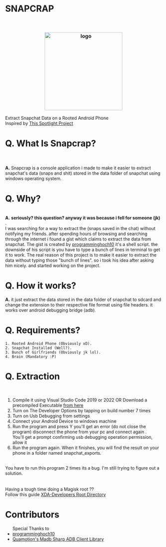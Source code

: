 # SNAPCRAP
<br>

<h3 align="center"><img src="https://user-images.githubusercontent.com/54115104/91619952-3d89dc80-e997-11ea-9411-b729c3d49eb4.png" alt="logo" height="250px"></h3>

Extract Snapchat Data on a Rooted Android Phone <br>
Inspired by <a href="https://github.com/V3rB0se/Spotlighter">This Spotlight Project</a>

# Q. What Is Snapcrap?
<br>
<br>
   <b>A.</b> Snapcrap is a console application i made to make it easier to extract snapchat's data (snaps and shit) stored in the data folder of snapchat
     using windows operating system.
  
# Q. Why? 
<br>
   <b>A.</b> <b> seriously? this question? anyway it was because i fell for someone (jk) </b>. 
   <br> I was searching for a way to extract the (snaps saved in the chat) without notifying my friends. after spending hours of browsing and searching through the
     internet i found a gist which claims to extract the data from snapchat. The gist is created by <a href="https://github.com/programminghoch10">programminghoch10</a>
     it's a shell script. the downside of his script is you have to type a bunch of lines in terminal to get it to work. The real reason of this project is to make it 
     easier to extract the data without typing those "bunch of lines".  so i took his idea after asking him nicely. and started working on the project.
  
# Q. How it works? <br>
   <b>A.</b> it just extract the data stored in the data folder of snapchat to sdcard and change the extension to their respective file format using file headers. it works over android debugging bridge (adb).
    <br>


# Q. Requirements? <br>
    1. Rooted Android Phone (Obviously xD).
    2. Snapchat Installed (Well?).
    3. Bunch of Girlfriends (Obviously jk lol).
    4. Brain (Mandatory :P)
    
# Q. Extraction
   <br>
   
   1. Compile it using Visual Studio Code 2019 or 2022 OR Download a precompiled Executable <a href="#">from here </a><br>
   2. Turn on The Developer Options by tapping on build number 7 times <br>
   3. Turn on Usb Debugging from settings <br>
   4. Connect your Android Device to windows machine <br>
   5. Run the program and press Y you'll get an error (do not close the program) disconnect the phone from your pc and connect again . <br> You'll get a prompt confirming usb debugging operation permission, allow it <br>
   6. Run the program again. When it finishes, you will find the result on your phone in a folder named snapchat_exports.
   <br>
   You have to run this program 2 times its a bug. I'm still trying to figure out a solution.
   <br>
   <br>
   <br>
Having a tough time doing a Magisk root ??
<br>
Follow this guide <a href="https://www.xda-developers.com/root/">XDA-Developers Root Directory</a>
<br>

# Contributors 
<ul>
Special Thanks to 
<li><a href="https://github.com/programminghoch10">programminghoch10</a></li>
<li><a href="https://github.com/quamotion/madb">Quamotion's Madb Sharp ADB Client Library</a></li>
</ul>
